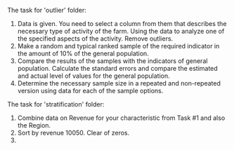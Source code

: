 The task for 'outlier' folder:
1. Data is given. You need to select a column from them that describes the necessary type of activity of the farm. Using the data to analyze one of the specified aspects of the activity. Remove outliers.
2. Make a random and typical ranked sample of the required indicator in the amount of 10% of the general population.
3. Compare the results of the samples with the indicators of general population. Calculate the standard errors and compare the estimated and actual level of values for the general population.
4. Determine the necessary sample size in a repeated and non-repeated version using data for each of the sample options.

The task for 'stratification' folder:
1. Combine data on Revenue for your  characteristic from Task #1 and also the Region.
2. Sort by revenue 10050. Clear of zeros.
3. 
